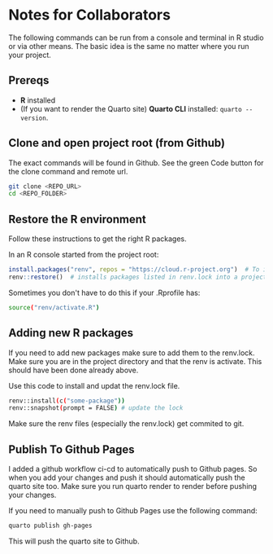 # Notes for Collaborators 

The following commands can be run from a console and terminal in R studio or via other means. 
The basic idea is the same no matter where you run your project. 

## Prereqs
- **R** installed 
- (If you want to render the Quarto site) **Quarto CLI** installed: `quarto --version`.

## Clone and open project root (from Github)
The exact commands will be found in Github. See the green Code button for the clone command and remote url.

```bash
git clone <REPO_URL>
cd <REPO_FOLDER>  
```

## Restore the R environment

Follow these instructions to get the right R packages. 

In an R console started from the project root:

```r
install.packages("renv", repos = "https://cloud.r-project.org")  # To install renv for first time only
renv::restore()  # installs packages listed in renv.lock into a project-local library
```

Sometimes you don't have to do this if your .Rprofile has:
```bash
source("renv/activate.R")
```

## Adding new R packages 
If you need to add new packages make sure to add them to the renv.lock. Make sure you are in the project 
directory and that the renv is activate. This should have been done already above. 

Use this code to install and updat the renv.lock file. 

```bash
renv::install(c("some-package"))
renv::snapshot(prompt = FALSE) # update the lock
```

Make sure the renv files (especially the renv.lock) get commited to git. 

## Publish To Github Pages

I added a github workflow ci-cd to automatically push to Github pages. So when you add your changes
and push it should automatically push the quarto site too. Make sure you run quarto render to render before
pushing your changes. 

If you need to manually push to Github Pages use the following command:

```bash
quarto publish gh-pages
```

This will push the quarto site to Github. 
